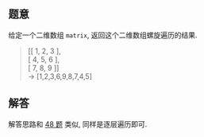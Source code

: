 ## 题意

给定一个二维数组 `matrix`, 返回这个二维数组螺旋遍历的结果. 

> [[ 1, 2, 3 ],  
[ 4, 5, 6 ],  
[ 7, 8, 9 ]]  
-> [1,2,3,6,9,8,7,4,5]

## 解答

解答思路和 [48 题](https://leetcode150.xhu.me/48) 类似, 同样是逐层遍历即可.
